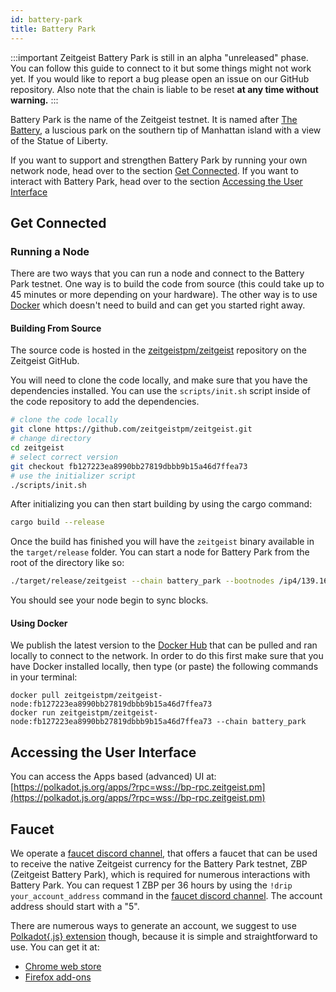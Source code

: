 ```yaml
---
id: battery-park
title: Battery Park
---
```


:::important Zeitgeist Battery Park is still in an alpha "unreleased" phase. You
can follow this guide to connect to it but some things might not work yet. If
you would like to report a bug please open an issue on our GitHub repository.
Also note that the chain is liable to be reset **at any time without warning.**
:::

Battery Park is the name of the Zeitgeist testnet. It is named after
[The Battery](<https://en.wikipedia.org/wiki/The_Battery_(Manhattan)>), a
luscious park on the southern tip of Manhattan island with a view of the Statue
of Liberty.

If you want to support and strengthen Battery Park by running your own network
node, head over to the section [Get Connected](battery-park#get-connected). If
you want to interact with Battery Park, head over to the section
[Accessing the User Interface](battery-park#accessing-the-user-interface)

## Get Connected

### Running a Node

There are two ways that you can run a node and connect to the Battery Park
testnet. One way is to build the code from source (this could take up to 45
minutes or more depending on your hardware). The other way is to use
[Docker](https://www.docker.com/) which doesn't need to build and can get you
started right away.

#### Building From Source

The source code is hosted in the
[zeitgeistpm/zeitgeist](https://github.com/zeitgeistpm/zeitgeist) repository on
the Zeitgeist GitHub.

You will need to clone the code locally, and make sure that you have the
dependencies installed. You can use the `scripts/init.sh` script inside of the
code repository to add the dependencies.

```sh
# clone the code locally
git clone https://github.com/zeitgeistpm/zeitgeist.git
# change directory
cd zeitgeist
# select correct version
git checkout fb127223ea8990bb27819dbbb9b15a46d7ffea73
# use the initializer script
./scripts/init.sh
```

After initializing you can then start building by using the cargo command:

```sh
cargo build --release
```

Once the build has finished you will have the `zeitgeist` binary available in
the `target/release` folder. You can start a node for Battery Park from the root
of the directory like so:

```sh
./target/release/zeitgeist --chain battery_park --bootnodes /ip4/139.162.171.58/tcp/30333/p2p/12D3KooWPvu5rpH2FNYnAmiQ8X8XqkMiuSFTjH2jwMCSjoam7RGQ
```

You should see your node begin to sync blocks.

#### Using Docker

We publish the latest version to the
[Docker Hub](https://hub.docker.com/r/zeitgeistpm/zeitgeist-node) that can be
pulled and ran locally to connect to the network. In order to do this first make
sure that you have Docker installed locally, then type (or paste) the following
commands in your terminal:

```
docker pull zeitgeistpm/zeitgeist-node:fb127223ea8990bb27819dbbb9b15a46d7ffea73
docker run zeitgeistpm/zeitgeist-node:fb127223ea8990bb27819dbbb9b15a46d7ffea73 --chain battery_park
```

## Accessing the User Interface

You can access the Apps based (advanced) UI at:
[https://polkadot.js.org/apps/?rpc=wss://bp-rpc.zeitgeist.pm](https://polkadot.js.org/apps/?rpc=wss://bp-rpc.zeitgeist.pm)

## Faucet

We operate a [faucet discord channel](https://discord.gg/VWMY3xMtWb), that
offers a faucet that can be used to receive the native Zeitgeist currency for
the Battery Park testnet, ZBP (Zeitgeist Battery Park), which is required for
numerous interactions with Battery Park. You can request 1 ZBP per 36 hours by
using the `!drip your_account_address` command in the
[faucet discord channel](https://discord.gg/VWMY3xMtWb). The account address
should start with a "5".

There are numerous ways to generate an account, we suggest to use
[Polkadot{.js} extension](https://github.com/polkadot-js/extension) though,
because it is simple and straightforward to use. You can get it at:

- [Chrome web store](https://chrome.google.com/webstore/detail/polkadot%7Bjs%7D-extension/mopnmbcafieddcagagdcbnhejhlodfdd)
- [Firefox add-ons](https://addons.mozilla.org/en-US/firefox/addon/polkadot-js-extension/)
